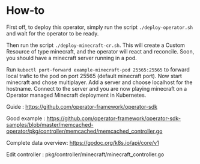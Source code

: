 # How-to
First off, to deploy this operator, simply run the script ```./deploy-operator.sh``` and wait for the operator to be ready.

Then run the script ```./deploy-minecraft-cr.sh```. This will create a Custom Resource of type minecraft, and the operator will react and reconcile. Soon, you should have a minecraft server running in a pod. 

Run ```kubectl port-forward example-minecraft-pod 25565:25565``` to forward local trafic to the pod on port 25565 (default minecraft port). Now start minecraft and chose multiplayer. Add a server and choose localhost for the hostname. Connect to the server and you are now playing minecraft on a Operator managed Minecraft deployment in Kubernetes.

Guide :
https://github.com/operator-framework/operator-sdk

Good example :
https://github.com/operator-framework/operator-sdk-samples/blob/master/memcached-operator/pkg/controller/memcached/memcached_controller.go

Complete data overview:
https://godoc.org/k8s.io/api/core/v1

Edit controller :
pkg/controller/minecraft/minecraft_controller.go
